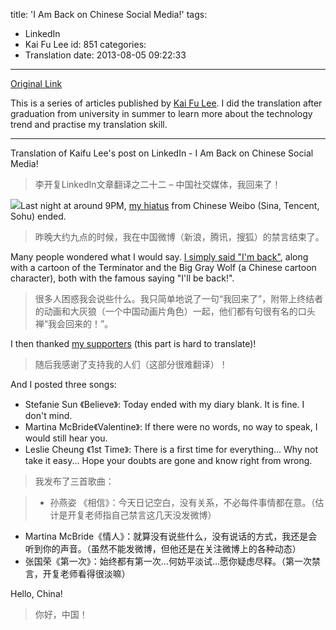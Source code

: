 title: 'I Am Back on Chinese Social Media!'
tags:
  - LinkedIn
  - Kai Fu Lee
id: 851
categories:
  - Translation
date: 2013-08-05 09:22:33
---
[Original Link](https://www.linkedin.com/today/post/article/20130220222303-416648-i-am-back-to-chinese-social-media)

This is a series of articles published by [Kai Fu Lee](https://www.linkedin.com/profile/view?id=416648&authType=name&authToken=GZNe&ref=CONTENT&goback=%2Empd2_*1_*1_*1_*1_*1_*1_20121002150727*5416648*5the*5chinese*5user*5is*5more*5like*5you*5than*5you*5think&trk=mp-ph-pn). I did the translation after graduation from university in summer to learn more about the technology trend and practise my translation skill.

---
Translation of Kaifu Lee's post on LinkedIn - I Am Back on Chinese Social Media!
>李开复LinkedIn文章翻译之二十二 – 中国社交媒体，我回来了！

![](http://media.licdn.com/mpr/mpr/p/2/000/20b/001/1194581.jpg)Last night at around 9PM, [my hiatus](http://www.scmp.com/news/china/article/1153446/former-google-china-chief-banned-microblogging-sites) from Chinese Weibo (Sina, Tencent, Sohu) ended.
>昨晚大约九点的时候，我在中国微博（新浪，腾讯，搜狐）的禁言结束了。

Many people wondered what I would say. [I simply said "I'm back"](http://weibo.com/1197161814/zk5x3wkna), along with a cartoon of the Terminator and the Big Gray Wolf (a Chinese cartoon character), both with the famous saying "I'll be back!".
>很多人困惑我会说些什么。我只简单地说了一句“我回来了”，附带上终结者的动画和大灰狼（一个中国动画片角色）一起，他们都有句很有名的口头禅“我会回来的！”。

I then thanked [my supporters](http://weibo.com/1197161814/zk5JrvXFs) (this part is hard to translate)!
>随后我感谢了支持我的人们（这部分很难翻译）！

And I posted three songs:

* Stefanie Sun 《Believe》: Today ended with my diary blank. It is fine. I don't mind.
* Martina McBride《Valentine》: If there were no words, no way to speak, I would still hear you.
* Leslie Cheung 《1st Time》: There is a first time for everything... Why not take it easy... Hope your doubts are gone and know right from wrong.

>​我发布了三首歌曲：

>* 孙燕姿 《相信》：今天日记空白，没有关系，不必每件事情都在意。（估计是开复老师指自己禁言这几天没发微博）
* Martina McBride《情人》：就算没有说些什么，没有说话的方式，我还是会听到你的声音。（虽然不能发微博，但他还是在关注微博上的各种动态）
* 张国荣《第一次》：始终都有第一次…何妨平淡试…愿你疑虑尽释。（第一次禁言，开复老师看得很淡嘛）

Hello, China!
>你好，中国！
